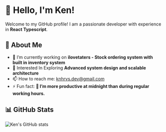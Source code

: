 # 👋 Hello, I'm Ken!

Welcome to my GitHub profile! I am a passionate developer with experience in **React Typescript**.

## 📌 About Me

- 🔭 I’m currently working on **ilovetaters - Stock ordering system with built in inventory system**
- 🌱 Interested In Exploring **Advanced system design and scalable architecture**
- 📫 How to reach me: knhrvs.dev@gmail.com
- ⚡ Fun fact: **🌙 I’m more productive at midnight than during regular working hours.**

## 📊 GitHub Stats

![Ken's GitHub stats](https://github-readme-stats.vercel.app/api?username=knhrvs&theme=algolia&show_icons=true&count_private=true)

<!--
## 🌐 Top Languages

![Top Languages](https://github-readme-stats.vercel.app/api/top-langs/?username=knhrvs&langs_count=8)

## 🤝 Let's Connect!

- 🔗 [LinkedIn](your-linkedin-profile)

-->

